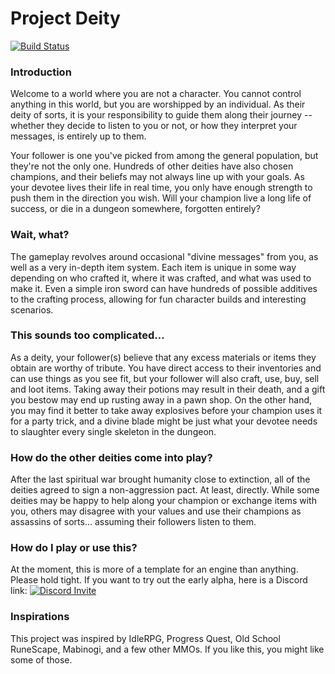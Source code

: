 # Project Deity

[![Build Status](https://travis-ci.org/Frostflake/project-deity.svg?branch=master)](https://travis-ci.org/Frostflake/project-deity)

### Introduction
Welcome to a world where you are not a character. You cannot control anything in this world, but you are worshipped by an individual. As their deity of sorts, it is your responsibility to guide them along their journey -- whether they decide to listen to you or not, or how they interpret your messages, is entirely up to them.

Your follower is one you've picked from among the general population, but they're not the only one. Hundreds of other deities have also chosen champions, and their beliefs may not always line up with your goals. As your devotee lives their life in real time, you only have enough strength to push them in the direction you wish. Will your champion live a long life of success, or die in a dungeon somewhere, forgotten entirely?

### Wait, what?
The gameplay revolves around occasional "divine messages" from you, as well as a very in-depth item system. Each item is unique in some way depending on who crafted it, where it was crafted, and what was used to make it. Even a simple iron sword can have hundreds of possible additives to the crafting process, allowing for fun character builds and interesting scenarios.

### This sounds too complicated...
As a deity, your follower(s) believe that any excess materials or items they obtain are worthy of tribute. You have direct access to their inventories and can use things as you see fit, but your follower will also craft, use, buy, sell and loot items. Taking away their potions may result in their death, and a gift you bestow may end up rusting away in a pawn shop. On the other hand, you may find it better to take away explosives before your champion uses it for a party trick, and a divine blade might be just what your devotee needs to slaughter every single skeleton in the dungeon.

### How do the other deities come into play?
After the last spiritual war brought humanity close to extinction, all of the deities agreed to sign a non-aggression pact. At least, directly.
While some deities may be happy to help along your champion or exchange items with you, others may disagree with your values and use their champions as assassins of sorts... assuming their followers listen to them.

### How do I play or use this?
At the moment, this is more of a template for an engine than anything. Please hold tight.
If you want to try out the early alpha, here is a Discord link:
[![Discord Invite](https://img.shields.io/badge/community-join-4BC424.svg)](https://discord.gg/PaMe88dHbg)

### Inspirations
This project was inspired by IdleRPG, Progress Quest, Old School RuneScape, Mabinogi, and a few other MMOs.
If you like this, you might like some of those.
